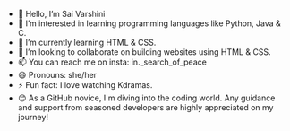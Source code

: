 - 👋 Hello, I’m Sai Varshini
- 👀 I’m interested in learning programming languages like Python, Java & C.
- 🌱 I’m currently learning HTML & CSS.
- 💞️ I’m looking to collaborate on building websites using HTML & CSS.
- 📫 You can reach me on insta: in._search_of_peace
- 😄 Pronouns: she/her
- ⚡ Fun fact: I love watching Kdramas.
- 😊 As a GitHub novice, I'm diving into the coding world. Any guidance and support from seasoned developers are highly appreciated on my journey!

<!---
MSAIVARSHINI/MSAIVARSHINI is a ✨ special ✨ repository because its `README.md` (this file) appears on your GitHub profile.
You can click the Preview link to take a look at your changes.
--->

